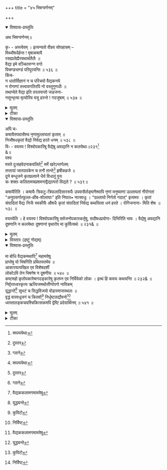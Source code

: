 +++
title = "४५ भिषग्वर्णनम्"

+++

<details open><summary>विश्वास-प्रस्तुतिः</summary>

अथ भिषग्वर्णनम्॥

कृ॰ - अस्त्वेवम् । इत्यन्यतो वीक्ष्य सोपहासम् –   
मिथ्यौषधैर्हन्त ! मृषाकषायै   
रसह्यलेह्यैरयथार्थतैलैः ॥   
वैद्या इमे वञ्चितरुग्ण वर्गाः   
पिचण्डभाण्डं परिपूरयन्ति ॥ ५३६ ॥   
किंच-   
न धातोर्विज्ञानं न च परिचयो वैद्यकनये   
न रोगाणां तत्त्वावगतिरपि नो वस्तुगुणधीः ॥   
तथाप्येते वैद्या इति तरलयन्तो जडजना-   
नसून्भृत्या मृत्योरिव वसु हरन्ते ! गदजुषाम् ॥ ५३७ ॥
</details>

<details><summary>मूलम्</summary>

अथ भिषग्वर्णनम्॥

कृ॰ - अस्त्वेवम् । इत्यन्यतो वीक्ष्य सोपहासम् –   
मिथ्यौषधैर्हन्त ! मृषाकषायै   
रसह्यलेह्यैरयथार्थतैलैः ॥   
वैद्या इमे वञ्चितरुग्ण वर्गाः   
पिचण्डभाण्डं परिपूरयन्ति ॥ ५३६ ॥   
किंच-   
न धातोर्विज्ञानं न च परिचयो वैद्यकनये   
न रोगाणां तत्त्वावगतिरपि नो वस्तुगुणधीः ॥   
तथाप्येते वैद्या इति तरलयन्तो जडजना-   
नसून्भृत्या मृत्योरिव वसु हरन्ते ! गदजुषाम् ॥ ५३७ ॥
</details>

<details><summary>टीका</summary>

विदैवज्ञमिति । सुष्ठु विचारसंपन्ना बुद्धिर्यस्य सः सुबुद्धिः पुरुषः विदैवज्ञ ज्यौतिषिकरहितं ग्रामं, विबुधविधुरं पण्डितशून्यं भूपतिसमं राज्ञः सभां क्वचित् 'विबुधविधुरां भूपतिसभां' इति पाठान्तरं दृश्यते । तत्तु न युक्तं, "सभा राजाऽमनुष्यपूर्वा" इति राजपर्यायपूर्वसभान्ततत्पुरुषस्य नपुंसकत्वविधानात् । श्रुत्या वेदेन हीनं रहितं मुखं, मनुजपतिना राज्ञा शून्यं च विषयं देशं, अनाचारान् सतीत्वाचाररहितान् व्यभिचारसंपन्नानित्यर्थः । दारान् स्त्रियं चापि, अपगता हरिकथा यस्मात् तत् हरिगुणानुवर्णनरहितमित्यर्थः । काव्यं च प्रकर्षेण यद्वक्तृत्वं यथार्थोप- देशरूपं तस्मादपेतं निवृत्तं गुरुमध्यापकं च परिहरेत् त्यजेत् ॥ ५३५ ॥

,

मिथ्येति । इमे वैद्या: मिथ्यौषधैः रोगादिसम्यक्परीक्षामन्तरा प्रयुक्तैरसत्यौषधैः, मृषाकषायैः पूर्ववदेव वृथाप्रयुक्तैः असहयैः सोढुमशक्यैलेह्यैः अयथाथैः विरुद्ध रोगप्रयुक्ततया अयोग्यैस्तैलैश्च वञ्चितः रुग्णानां रोगिजनानां वर्गः समुदायो यैस्तथाभूताः सन्तः, पिचण्डमुदरं भाण्डमिव परिपूरयन्ति पूर्णं कुर्वन्ति ॥ ५३६ ॥

नेति । एषां वैद्यानां धातोः पारद-ताम्रादेः विज्ञानं विशेषतः शुद्धिकरणादिज्ञानं न, वैद्यकनये वैद्यकशास्त्रे चरक-सुश्रुतादिग्रन्थे परिचयोऽभ्यासः न, रोगाणां ज्वरा दीनां तत्त्वतः अवगतिर्ज्ञानं चापि न, वस्तूनां औषधीनां गुणाः शैत्यौष्ण्यादयः तेषां धीर्ज्ञानं नो नास्ति । तथापि औषध-रोगादिज्ञानाभावे सत्यपि वैद्या वयं इति कथयित्वा जडजनान् मूर्खलोकान् तरलयन्तो मोहयन्तः सन्तः मृत्योर्यमस्य भृत्याः दूता इवेत्युत्प्रेक्षा । गदजुषां रोगिणां वसु द्रव्यं, असून प्राणांश्चापि हरन्ते अपहरन्ति ॥ ५३७ ॥
</details>

<details open><summary>विश्वास-प्रस्तुतिः</summary>

अपि च-   
कषायैरुपवासैश्च नृणामुल्लाघतां कृताम् ॥   
निजौषधकृतां वैद्यो निवेद्य हरते धनम् ॥ ५३८ ॥   
वि॰ - वयस्य ! विश्वोपकारिषु वैद्येषु अवद्यानि न कलयेथाः॥२३१[^706]   
&॥   
पश्य   
मस्ते दुःसहवेदनाकवलिते[^707] मर्मे खरेऽन्तर्गलम्   
तप्तायां ज्वरपावकेन च तनौ तान्ते[^708] हृषीकव्रजे ॥   
दूने बन्धुजने कृतप्रलपने धैर्य विधातुं पुनः   
कः शक्तः कलितामयप्रशमनाद्वैद्यात्परो विद्यते ? ॥ ५३९॥

[^706]:
     क्स्ल्पयेथाः


[^707]:
     दुस्तर


[^708]:
     ग्लाने


कषायैरिति । कषायैः त्रिकटु-त्रिफलादिसाररूपैः उपवासैर्लङ्घनैश्वापि नृणां मनुष्याणां उल्लाघतां नीरोगतां "अनुपसर्गात्फुल्ल-क्षीब-शोलाघाः” इति निपात• नात्साधुः । “उल्लाघो निर्गतो गदात्" इत्यमरः । कृतां संपादितां वैद्यः निजैः स्वकीयैः औषधैः कृतां संपादितां निवेद्य कथयित्वा धनं हरते । रोगिजनाना- मिति शेषः ॥ ५३८ ॥

वयस्येति । हे वयस्य ! विश्वोपकारिषु सर्वजनोपकारकर्तृषु, सदौषधप्रयोगा- दिभिरिति भावः । वैद्येषु अवद्यानि दूषणानि न कलयेथाः दूषणानां वृथारोप मा कुर्वित्यर्थः ॥ २३१& ॥

</details>

<details><summary>मूलम्</summary>

अपि च-   
कषायैरुपवासैश्च नृणामुल्लाघतां कृताम् ॥   
निजौषधकृतां वैद्यो निवेद्य हरते धनम् ॥ ५३८ ॥   
वि॰ - वयस्य ! विश्वोपकारिषु वैद्येषु अवद्यानि न कलयेथाः॥२३१[^706]   
&॥   
पश्य   
मस्ते दुःसहवेदनाकवलिते[^707] मर्मे खरेऽन्तर्गलम्   
तप्तायां ज्वरपावकेन च तनौ तान्ते[^708] हृषीकव्रजे ॥   
दूने बन्धुजने कृतप्रलपने धैर्य विधातुं पुनः   
कः शक्तः कलितामयप्रशमनाद्वैद्यात्परो विद्यते ? ॥ ५३९॥

[^706]:
     क्स्ल्पयेथाः


[^707]:
     दुस्तर


[^708]:
     ग्लाने
</details>

<details><summary>विस्तारः (द्रष्टुं नोद्यम्)</summary>


विश्वोपकारित्वमेवाह-मस्ते इति । रोगिण इति शेषः । मस्ते शिरसि दुःसहा सोढुमशक्या या वेदना रोगोत्पन्नं दुःखं तथा कवलिते प्रस्ते सति, खरे शब्दे च अन्तर्गलं कण्ठमध्ये एव मने लीने सति स्फुटतया कण्ठाद्वहिरप्रकटे सं- तीत्यर्थः । तनौ देहे च ज्वरो रोगविशेषः स एव पावकोऽग्निस्तेन तप्तायां सत्यां तत एव हृषीकाणां चक्षुरादीन्द्रियाणां व्रजे समुदाये तान्ते निम्नगतत्वेन सम्य- ग्दर्शनाद्यक्षमे संपन्ने च सति बन्धूनां मातृ-पितृ-भ्रातृ-पुत्रादिखजनानां जने समुदाये दूने दुःखिते च सति अत एव कृतं प्रलपनं शोको येन तथाभूते च सति पुनः धैर्य विधातुमुत्पादयितुं कलितं संपादितमामयानां रोगाणां प्रशमनं शान्तिर्येन तस्मात् वैद्यात् परोऽन्यः पुरुषः कः शक्तः समर्थः विद्यते ? अपि तु कोऽपि नास्तीत्यर्थः ॥ ५३९ ॥

</details>

<details open><summary>विश्वास-प्रस्तुतिः</summary>

मा बोधि वैद्यकमथापि[^709] महामयेषु   
प्राप्तेषु यो भिषगिति प्रथितस्तमेव ॥   
आकारयत्यखिल एव विशेषदर्शी   
लोकोऽपि तेन भिषगेष न दूषणीयः ॥ ५४० ॥   
कष्टमहो कृतोपकारेष्वगदङ्कारेषु कृतघ्न एव निर्विवेको लोकः । इत्थं हि कवयः कथयन्ति ॥ २३२& ॥   
निर्वृत्ताध्वरकृत्य ऋत्विजमथोत्तीर्णापगो नाविकम्   
युद्धान्ते[^710] सुभटं च सिद्धविजयो वोढारमाप्तस्थलः ॥   
वृद्धं वारवधूजनं च कितवो[^711] निर्धृष्टतद्यौवनो[^712]   
ध्वस्तातङ्कचयश्चिकित्सकमपि द्वेष्टि प्रदेयार्थिनम् ॥ ५४१ ॥

[^709]:
     वैद्यककलामगमामयेषु 


[^710]:
     युद्ध्यन्ते


[^711]:
     कुविटो


[^712]:
     निर्विष्ट
</details>

<details><summary>मूलम्</summary>

मा बोधि वैद्यकमथापि[^709] महामयेषु   
प्राप्तेषु यो भिषगिति प्रथितस्तमेव ॥   
आकारयत्यखिल एव विशेषदर्शी   
लोकोऽपि तेन भिषगेष न दूषणीयः ॥ ५४० ॥   
कष्टमहो कृतोपकारेष्वगदङ्कारेषु कृतघ्न एव निर्विवेको लोकः । इत्थं हि कवयः कथयन्ति ॥ २३२& ॥   
निर्वृत्ताध्वरकृत्य ऋत्विजमथोत्तीर्णापगो नाविकम्   
युद्धान्ते[^710] सुभटं च सिद्धविजयो वोढारमाप्तस्थलः ॥   
वृद्धं वारवधूजनं च कितवो[^711] निर्धृष्टतद्यौवनो[^712]   
ध्वस्तातङ्कचयश्चिकित्सकमपि द्वेष्टि प्रदेयार्थिनम् ॥ ५४१ ॥

[^709]:
     वैद्यककलामगमामयेषु 


[^710]:
     युद्ध्यन्ते


[^711]:
     कुविटो


[^712]:
     निर्विष्ट

</details>


<details><summary>टीका</summary>

'न धातोर्विज्ञानं नच परिचयो वैद्यकनये' इत्यादिनोक्तं दूषणं परिहर्तुमाह- मा बोधीति । अयं वैद्यः वैद्यक शास्त्रं मा बोधि मा ज्ञासीत् 'बुध अवगमने' इत्यस्मात् माङ्योगालुङि अडागमाभावः " दीप- जन- बुध - " इत्यादिना विकल्पेन चिण् । तथापि आमयेषु रोगेषु प्राप्तेषु सत्सु विशेषदर्शी समयविशेषेण कार्याकार्य- द्रष्टा अखिल एव सर्वोऽपि जनः भिषक् वैद्यः इति यो लोके प्रथितः प्रसिद्धः तमेव आकारयति आह्वयति । तेन कारणेन एष भिषक् वैद्यः न दूषणीयः । अयं भावः - वैद्यक्रिया हि न तावत्सर्वकालमेव ग्रन्थज्ञानमवलम्ब्य भवति, किंतु विशेषतः अनुभवज्ञानमवलम्बते । ततश्च यदि केषांचित् गुरुपरंपरया रोगपरी- क्षणं तत्परिहर्त्रीषधविज्ञानं च स्यात्, तदा न ग्रन्थावगतिरावश्यकी, तत एव च तादृशां दोषारोपोऽपि वृथैवेति ॥ ५४० ॥

कष्टमिति । कृतोपकारेष्वप्यगदंकारेषु वैद्येषु विषये " अगदंकारो भिषग्वैद्यौ चिकित्सके" इत्यमरः । निर्विवेकः विचाररहितः अत एव कृतं औषधादिना संपादितमारोग्यं हन्तीति कृतघ्नः लोकः, इति अहो कष्टमन्याय्यम् ॥ २३२& ॥

उक्तार्थे वृद्धसंमतिमाह - निर्वृत्तेति । निर्वृत्तं समाप्तं अध्वरकृत्यं यज्ञकृत्यं यस्य सः जनः, प्रदेयं दक्षिणादिद्रव्यं पूर्व प्रतिज्ञातं अर्थते याचते इति प्रदेयार्थी तं, एतदेव विशेषणं प्रतिद्वितीयान्तं योजनीयं द्वेष्टीति क्रियापदं च । ऋत्विजं यज्ञ- कर्तारं द्वेष्टि, उत्तीर्णा लङ्घिता आपगा नदी येन सः नाविकं कर्णधारं, सिद्ध: विजयः शत्रोरुत्कर्षप्राप्तिर्यस्य सः, युद्धान्ते समरावसाने सुभटं वीरपुरुषं, आप्तं प्राप्तं स्थलं गन्तव्यस्थानं येन सः वोढारं वाहकं, निर्धृष्टं असकृदुपभोगेन विनाशितं तस्य वारस्त्रीजनस्य यौवनं तारुण्यं येन सः कितवो धूर्तः अत एव वृद्धं वारवधूनां वेश्यानां जनं समूहं च ध्वस्तो विनष्टः आतङ्कानां रोगाणां चयः समुदायो यस्य सः चिकित्सकं वैद्यं चापि द्वेष्टि ॥ ५४१ ॥
</details>



